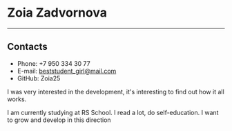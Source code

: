 # Zoia Zadvornova

*****************

## Contacts

* Phone: +7 950 334 30 77
* E-mail: beststudent_girl@mail.com
* GitHub: Zoia25

I was very interested in the development, it's interesting to find out how it all works.

I am currently studying at RS School. I read a lot, do self-education. I want to grow and develop in this direction
